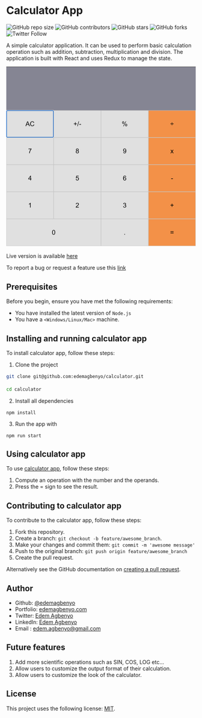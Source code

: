 # Calculator App

<!--- These are examples. See https://shields.io for others or to customize this set of shields. You might want to include dependencies, project status and licence info here --->
![GitHub repo size](https://img.shields.io/github/repo-size/edemagbenyo/calculator)
![GitHub contributors](https://img.shields.io/github/contributors/edemagbenyo/calculator)
![GitHub stars](https://img.shields.io/github/stars/edemagbenyo/calculator?style=social)
![GitHub forks](https://img.shields.io/github/forks/edemagbenyo/calculator?style=social)
![Twitter Follow](https://img.shields.io/twitter/follow/edemagbenyo?style=social)

A simple calculator application. It can be used to perform basic calculation operation such as addition, subtraction, multiplication and division. The application is built with React and uses Redux to manage the state. 

![Screenshot of the webpage](https://github.com/edemagbenyo/calculator/blob/development/screenshots/screen.png)


Live version is available [here](https://smartcalculateur.herokuapp.com/)

To report a bug or request a feature use this [link](https://github.com/edemagbenyo/calculator/issues)

## Prerequisites

Before you begin, ensure you have met the following requirements:
<!--- These are just example requirements. Add, duplicate or remove as required --->
* You have installed the latest version of `Node.js`
* You have a `<Windows/Linux/Mac>` machine.

## Installing and running calculator app

To install calculator app, follow these steps:

1. Clone the project
```bash
git clone git@github.com:edemagbenyo/calculator.git

cd calculator
```
2. Install all dependencies
```
npm install
```
3. Run the app with
```
npm run start
```
## Using calculator app

To use [calculator app](https://smartcalculateur.herokuapp.com/), follow these steps:

1. Compute an operation with the number and the operands.
2. Press the = sign to see the result.


## Contributing to calculator app
<!--- If your README is long or you have some specific process or steps you want contributors to follow, consider creating a separate CONTRIBUTING.md file--->
To contribute to the calculator app, follow these steps:

1. Fork this repository.
2. Create a branch: `git checkout -b feature/awesome_branch`.
3. Make your changes and commit them: `git commit -m 'awesome message'`
4. Push to the original branch: `git push origin feature/awesome_branch`
5. Create the pull request.

Alternatively see the GitHub documentation on [creating a pull request](https://help.github.com/en/github/collaborating-with-issues-and-pull-requests/creating-a-pull-request).

## Author
- Github: [@edemagbenyo](https://github.com/edemagbenyo)
- Portfolio: [edemagbenyo.com](https://edemagbenyo.com) 
- Twitter: [Edem Agbenyo](https://twitter.com/edemAgbenyo)
- LinkedIn: [Edem Agbenyo](https://www.linkedin.com/in/edemagbenyo/)
- Email : [edem.agbenyo@gmail.com](mailto:edem.agbenyo@gmail.com)


## Future features
1. Add more scientific operations such as SIN, COS, LOG etc...
2. Allow users to customize the output format of their calculation.
3. Allow users to customize the look of the calculator.

## License
<!--- If you're not sure which open license to use see https://choosealicense.com/--->

This project uses the following license: [MIT](<link>).
